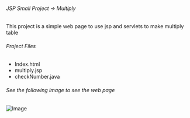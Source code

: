 ###### JSP Small Project -> Multiply

This project is a simple web page to use jsp and servlets to make multiply table

###### Project Files

* Index.html
* multiply.jsp
* checkNumber.java

###### See the following image to see the web page

![Image](https://github.com/TawfikYasser/Project-Guidance/blob/main/Web%20Development/Basic/Multiply%20JSP/Img-2.png)
